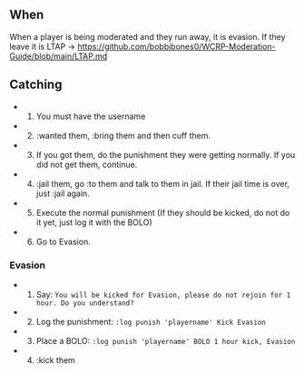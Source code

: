 ## When
When a player is being moderated and they run away, it is evasion. If they leave it is LTAP -> https://github.com/bobbibones0/WCRP-Moderation-Guide/blob/main/LTAP.md

## Catching
* 1. You must have the username
* 2. :wanted them, :bring them and then cuff them.
* 3. If you got them, do the punishment they were getting normally. If you did not get them, continue.
* 4. :jail them, go :to them and talk to them in jail. If their jail time is over, just :jail again.
* 5. Execute the normal punishment (If they should be kicked, do not do it yet, just log it with the BOLO)
* 6. Go to Evasion.

### Evasion
* 1. Say: ```You will be kicked for Evasion, please do not rejoin for 1 hour. Do you understand?```
* 2. Log the punishment: ```:log punish 'playername' Kick Evasion```
* 3. Place a BOLO: ```:log punish 'playername' BOLO 1 hour kick, Evasion```
* 4. :kick them
